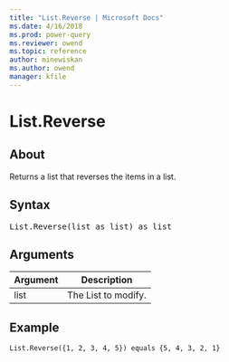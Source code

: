 ```yaml
---
title: "List.Reverse | Microsoft Docs"
ms.date: 4/16/2018
ms.prod: power-query
ms.reviewer: owend
ms.topic: reference
author: minewiskan
ms.author: owend
manager: kfile
---
```

# List.Reverse

  
## About  
Returns a list that reverses the items in a list.  
  
## Syntax

<pre>
List.Reverse(list as list) as list  
</pre>
  
## Arguments  
  
|Argument|Description|  
|------------|---------------|  
|list|The List to modify.|  
  
## <a name="__goback"></a>Example  
  
```powerquery-m
List.Reverse({1, 2, 3, 4, 5}) equals {5, 4, 3, 2, 1}  
```  
